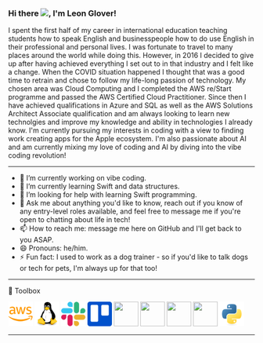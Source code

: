 ### Hi there <img src="https://raw.githubusercontent.com/MartinHeinz/MartinHeinz/master/wave.gif" width="30px">, I'm Leon Glover!

I spent the first half of my career in international education teaching students how to speak English and businesspeople how to do use English in their professional and personal lives. I was fortunate to travel to many places around the world while doing this. However, in 2016 I decided to give up after having achieved everything I set out to in that industry and I felt like a change. When the COVID situation happened I thought that was a good time to retrain and chose to follow my life-long passion of technology. My chosen area was Cloud Computing and I completed the AWS re/Start programme and passed the AWS Certified Cloud Practitioner. Since then I have achieved qualifications in Azure and SQL as well as the AWS Solutions Architect Associate qualification and am always looking to learn new technolgies and improve my knowledge and ability in technologies I already know. I'm currently pursuing my interests in coding with a view to finding work creating apps for the Apple ecosystem. I'm also passionate about AI and am currently mixing my love of coding and AI by diving into the vibe coding revolution!

---

- 🔭 I’m currently working on vibe coding.
- 🌱 I’m currently learning Swift and data structures.
- 🤔 I’m looking for help with learning Swift programming.
- 💬 Ask me about anything you'd like to know, reach out if you know of any entry-level roles available, and feel free to message me if you're open to chatting about life in tech!
- 📫 How to reach me: message me here on GitHub and I'll get back to you ASAP.
- 😄 Pronouns: he/him.
- ⚡ Fun fact: I used to work as a dog trainer - so if you'd like to talk dogs or tech for pets, I'm always up for that too!

---

🧰 Toolbox

<img src="https://github.com/devicons/devicon/blob/c7d326b6009e60442abc35fa45706d6f30ee4c8e/icons/amazonwebservices/amazonwebservices-plain-wordmark.svg" width="50" height="50"/> <img src="https://github.com/devicons/devicon/blob/c7d326b6009e60442abc35fa45706d6f30ee4c8e/icons/linux/linux-original.svg" width="50" height="50"/> <img src="https://github.com/devicons/devicon/blob/c7d326b6009e60442abc35fa45706d6f30ee4c8e/icons/slack/slack-original.svg" width="50" height="50"/> <img src="https://github.com/devicons/devicon/blob/c7d326b6009e60442abc35fa45706d6f30ee4c8e/icons/trello/trello-plain.svg" width="50" height="50"/> <img src="https://cdn.worldvectorlogo.com/logos/azure-1.svg" width="50" height="50"/> <img src="https://cdn.worldvectorlogo.com/logos/mac-os-2.svg" width="50" height="50"/> <img src="https://cdn.worldvectorlogo.com/logos/microsoft-windows-22.svg" width="50" height="50"/> <img src="https://cdn.worldvectorlogo.com/logos/mysql-2.svg" width="50" height="50"/> <img src="https://raw.githubusercontent.com/devicons/devicon/7a4ca8aa871d6dca81691e018d31eed89cb70a76/icons/python/python-original.svg" width="50" height="50"/>

---
